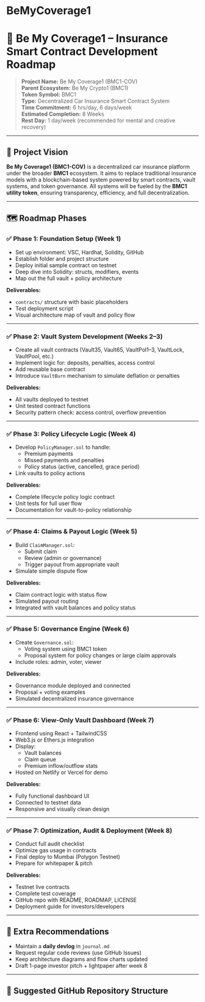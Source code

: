 # BeMyCoverage1
# 📘 Be My Coverage1 – Insurance Smart Contract Development Roadmap

> **Project Name:**         Be My Coverage1 (BMC1-COV)  
> **Parent Ecosystem:**     Be My Crypto1 (BMC1)  
> **Token Symbol:**         BMC1  
> **Type:**                 Decentralized Car Insurance Smart Contract System  
> **Time Commitment:**      6 hrs/day, 6 days/week  
> **Estimated Completion:** 8 Weeks  
> **Rest Day:**             1 day/week (recommended for mental and creative recovery)

---

## 🎯 Project Vision

**Be My Coverage1 (BMC1-COV)** is a decentralized car insurance platform under the broader **BMC1** ecosystem. It aims to replace traditional insurance models with a blockchain-based system powered by smart contracts, vault systems, and token governance. All systems will be fueled by the **BMC1 utility token**, ensuring transparency, efficiency, and full decentralization.

---

## 🗺️ Roadmap Phases

### ✅ Phase 1: Foundation Setup (Week 1)

- Set up environment: VSC, Hardhat, Solidity, GitHub
- Establish folder and project structure
- Deploy initial sample contract on testnet
- Deep dive into Solidity: structs, modifiers, events
- Map out the full vault + policy architecture

**Deliverables:**
- `contracts/` structure with basic placeholders
- Test deployment script
- Visual architecture map of vault and policy flow

---

### ✅ Phase 2: Vault System Development (Weeks 2–3)

- Create all vault contracts (Vault35, Vault65, VaultPol1–3, VaultLock, VaultPool, etc.)
- Implement logic for: deposits, penalties, access control
- Add reusable base contract
- Introduce `VaultBurn` mechanism to simulate deflation or penalties

**Deliverables:**
- All vaults deployed to testnet
- Unit tested contract functions
- Security pattern check: access control, overflow prevention

---

### ✅ Phase 3: Policy Lifecycle Logic (Week 4)

- Develop `PolicyManager.sol` to handle:
  - Premium payments
  - Missed payments and penalties
  - Policy status (active, cancelled, grace period)
- Link vaults to policy actions

**Deliverables:**
- Complete lifecycle policy logic contract
- Unit tests for full user flow
- Documentation for vault-to-policy relationship

---

### ✅ Phase 4: Claims & Payout Logic (Week 5)

- Build `ClaimManager.sol`:
  - Submit claim
  - Review (admin or governance)
  - Trigger payout from appropriate vault
- Simulate simple dispute flow

**Deliverables:**
- Claim contract logic with status flow
- Simulated payout routing
- Integrated with vault balances and policy status

---

### ✅ Phase 5: Governance Engine (Week 6)

- Create `Governance.sol`:
  - Voting system using BMC1 token
  - Proposal system for policy changes or large claim approvals
- Include roles: admin, voter, viewer

**Deliverables:**
- Governance module deployed and connected
- Proposal + voting examples
- Simulated decentralized insurance governance

---

### ✅ Phase 6: View-Only Vault Dashboard (Week 7)

- Frontend using React + TailwindCSS
- Web3.js or Ethers.js integration
- Display:
  - Vault balances
  - Claim queue
  - Premium inflow/outflow stats
- Hosted on Netlify or Vercel for demo

**Deliverables:**
- Fully functional dashboard UI
- Connected to testnet data
- Responsive and visually clean design

---

### ✅ Phase 7: Optimization, Audit & Deployment (Week 8)

- Conduct full audit checklist
- Optimize gas usage in contracts
- Final deploy to Mumbai (Polygon Testnet)
- Prepare for whitepaper & pitch

**Deliverables:**
- Testnet live contracts
- Complete test coverage
- GitHub repo with README, ROADMAP, LICENSE
- Deployment guide for investors/developers

---

## 🔁 Extra Recommendations

- Maintain a **daily devlog** in `journal.md`
- Request regular code reviews (use GitHub Issues)
- Keep architecture diagrams and flow charts updated
- Draft 1-page investor pitch + lightpaper after week 8

---

## 📁 Suggested GitHub Repository Structure

